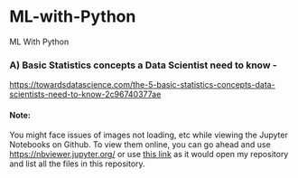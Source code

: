 # ML-with-Python
ML With Python

### A) Basic Statistics concepts a Data Scientist need to know - 
https://towardsdatascience.com/the-5-basic-statistics-concepts-data-scientists-need-to-know-2c96740377ae

#### Note:
You might face issues of images not loading, etc while viewing the Jupyter Notebooks on Github. To view them online, you can go ahead and use https://nbviewer.jupyter.org/ or use [this link](https://nbviewer.jupyter.org/github/prmohanty/ML-with-Python/tree/master/) as it would open my repository and list all the files in this repository.
